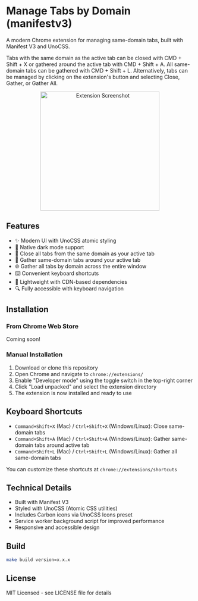 # Manage Tabs by Domain (manifestv3)

A modern Chrome extension for managing same-domain tabs, built with Manifest V3 and UnoCSS.

Tabs with the same domain as the active tab can be closed with CMD + Shift + X or gathered around the active tab with CMD + Shift + A. All same-domain tabs can be gathered with CMD + Shift + L. Alternatively, tabs can be managed by clicking on the extension's button and selecting Close, Gather, or Gather All.

<p align="center">
  <img src="https://i.imgur.com/example.png" alt="Extension Screenshot" width="320" />
</p>

## Features

- ✨ Modern UI with UnoCSS atomic styling
- 🌙 Native dark mode support
- 🔄 Close all tabs from the same domain as your active tab
- 📎 Gather same-domain tabs around your active tab
- 🌐 Gather all tabs by domain across the entire window
- ⌨️ Convenient keyboard shortcuts
- 🎯 Lightweight with CDN-based dependencies
- 🔍 Fully accessible with keyboard navigation

## Installation

### From Chrome Web Store
Coming soon!

### Manual Installation
1. Download or clone this repository
2. Open Chrome and navigate to `chrome://extensions/`
3. Enable "Developer mode" using the toggle switch in the top-right corner
4. Click "Load unpacked" and select the extension directory
5. The extension is now installed and ready to use

## Keyboard Shortcuts

- `Command+Shift+X` (Mac) / `Ctrl+Shift+X` (Windows/Linux): Close same-domain tabs
- `Command+Shift+A` (Mac) / `Ctrl+Shift+A` (Windows/Linux): Gather same-domain tabs around active tab
- `Command+Shift+L` (Mac) / `Ctrl+Shift+L` (Windows/Linux): Gather all same-domain tabs

You can customize these shortcuts at `chrome://extensions/shortcuts`

## Technical Details

- Built with Manifest V3
- Styled with UnoCSS (Atomic CSS utilities)
- Includes Carbon icons via UnoCSS Icons preset
- Service worker background script for improved performance
- Responsive and accessible design

## Build

```bash
make build version=x.x.x
```

## License

MIT Licensed - see LICENSE file for details

